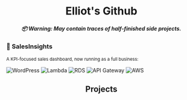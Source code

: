 <h1 align="center">
  Elliot's Github
  <h5 align="center">
    📦 Warning: May contain traces of half-finished side projects.
  </h5>
</h1>

### 💼 SalesInsights
<sub>A KPI-focused sales dashboard, now running as a full business:  

![WordPress](https://img.shields.io/badge/WordPress-21759B?logo=wordpress&logoColor=white)
![Lambda](https://img.shields.io/badge/AWS-FF9900?logo=awslambda&logoColor=0f0f0e)
![RDS](https://img.shields.io/badge/AWS-527FFF?logo=amazonrds&logoColor=0f0f0e)
![API Gateway](https://img.shields.io/badge/AWS-FF4F8B?logo=amazonapigateway&logoColor=0f0f0e)
![AWS](https://img.shields.io/badge/AWS-232F3E?logo=amazonwebservices)


<h2 align="center">Projects</h2>

